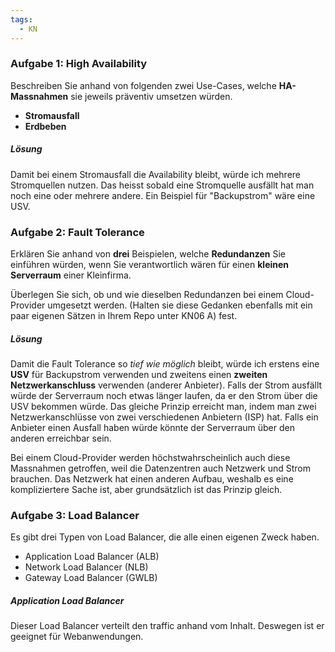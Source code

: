 ```yaml
---
tags:
  - KN
---
```

### Aufgabe 1: High Availability
Beschreiben Sie anhand von folgenden zwei Use-Cases, welche **HA-Massnahmen** sie jeweils präventiv umsetzen würden. 

- **Stromausfall**
- **Erdbeben** 

##### Lösung
Damit bei einem Stromausfall die Availability bleibt, würde ich mehrere Stromquellen nutzen. Das heisst sobald eine Stromquelle ausfällt hat man noch eine oder mehrere andere. Ein Beispiel für "Backupstrom" wäre eine USV. 

### Aufgabe 2: Fault Tolerance
Erklären Sie anhand von **drei** Beispielen, welche **Redundanzen** Sie einführen würden, wenn Sie verantwortlich wären für einen **kleinen Serverraum** einer Kleinfirma.  

Überlegen Sie sich, ob und wie dieselben Redundanzen bei einem Cloud-Provider umgesetzt werden. (Halten sie diese Gedanken ebenfalls mit ein paar eigenen Sätzen in Ihrem Repo unter KN06 A) fest. 

##### Lösung
Damit die Fault Tolerance so *tief wie möglich* bleibt, würde ich erstens eine **USV** für Backupstrom verwenden und zweitens einen **zweiten Netzwerkanschluss** verwenden (anderer Anbieter). Falls der Strom ausfällt würde der Serverraum noch etwas länger laufen, da er den Strom über die USV bekommen würde. Das gleiche Prinzip erreicht man, indem man zwei Netzwerkanschlüsse von zwei verschiedenen Anbietern (ISP) hat. Falls ein Anbieter einen Ausfall haben würde könnte der Serverraum über den anderen erreichbar sein. 

Bei einem Cloud-Provider werden höchstwahrscheinlich auch diese Massnahmen getroffen, weil die Datenzentren auch Netzwerk und Strom brauchen. Das Netzwerk hat einen anderen Aufbau, weshalb es eine kompliziertere Sache ist, aber grundsätzlich ist das Prinzip gleich. 

### Aufgabe 3: Load Balancer
Es gibt drei Typen von Load Balancer, die alle einen eigenen Zweck haben.

- Application Load Balancer (ALB)
- Network Load Balancer (NLB)
- Gateway Load Balancer (GWLB)

##### Application Load Balancer
Dieser Load Balancer verteilt den traffic anhand vom Inhalt. Deswegen ist er geeignet für Webanwendungen. 